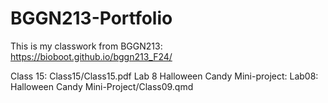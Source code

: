 # BGGN213-Portfolio

This is my classwork from BGGN213: https://bioboot.github.io/bggn213_F24/


Class 15: Class15/Class15.pdf
Lab 8 Halloween Candy Mini-project: Lab08: Halloween Candy Mini-Project/Class09.qmd

